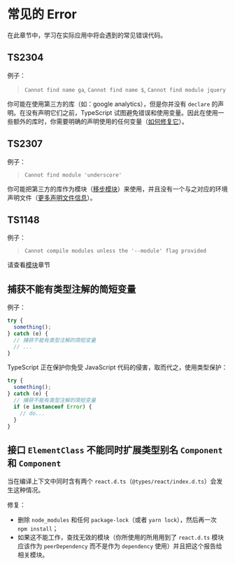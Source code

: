 # 常见的 Error

在此章节中，学习在实际应用中将会遇到的常见错误代码。

## TS2304

例子：

> `Cannot find name ga`, `Cannot find name $`, `Cannot find module jquery`

你可能在使用第三方的库（如：google analytics），但是你并没有 `declare` 的声明。在没有声明它们之前，TypeScript 试图避免错误和使用变量。因此在使用一些额外的库时，你需要明确的声明使用的任何变量（[如何修复它](../typings/ambient)）。

## TS2307

例子：

> `Cannot find module 'underscore'`

你可能把第三方的库作为模块（[移步模块](../project/modules)）来使用，并且没有一个与之对应的环境声明文件（[更多声明文件信息](../typings/ambient)）。

## TS1148

例子：

> `Cannot compile modules unless the '--module' flag provided`

请查看[模块](../project/modules)章节

## 捕获不能有类型注解的简短变量

例子：

```ts
try {
  something();
} catch (e) {
  // 捕获不能有类型注解的简短变量
  // ...
}
```

TypeScript 正在保护你免受 JavaScript 代码的侵害，取而代之，使用类型保护：

```ts
try {
  something();
} catch (e) {
  // 捕获不能有类型注解的简短变量
  if (e instanceof Error) {
    // do...
  }
}
```

## 接口 `ElementClass` 不能同时扩展类型别名 `Component` 和 `Component`

当在编译上下文中同时含有两个 `react.d.ts`（`@types/react/index.d.ts`）会发生这种情况。

修复：

- 删除 `node_modules` 和任何 `package-lock`（或者 `yarn lock`），然后再一次 `npm install`；
- 如果这不能工作，查找无效的模块（你所使用的所用用到了 `react.d.ts` 模块应该作为 `peerDependency` 而不是作为 `dependency` 使用）并且把这个报告给相关模块。
